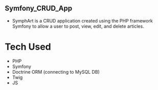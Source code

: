 ## Symfony_CRUD_App
-    SymphArt is a CRUD application created using the PHP framework Symfony to allow a user to post, view,
     edit, and delete articles.
     
# Tech Used
-    PHP
-    Symfony
-    Doctrine ORM (connecting to MySQL DB)
-    Twig
-    JS
